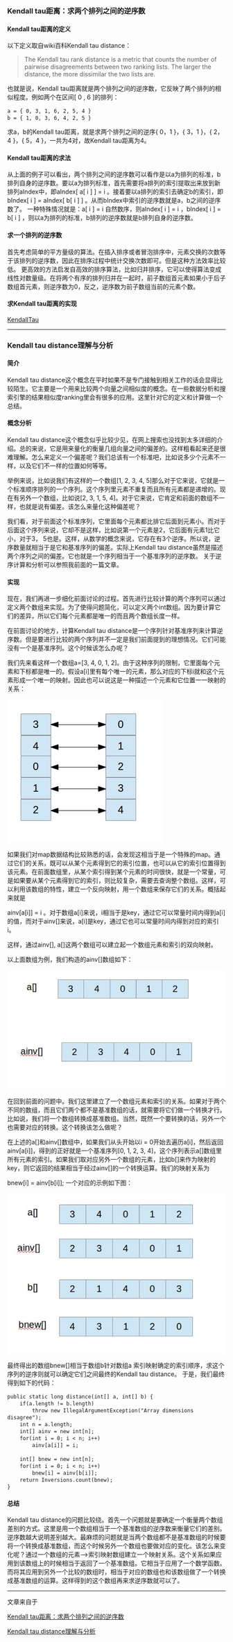 ### Kendall tau距离：求两个排列之间的逆序数 ###

#### Kendall tau距离的定义 ####

以下定义取自wiki百科Kendall tau distance：

>The Kendall tau rank distance is a metric that counts the number of pairwise disagreements between two ranking lists. The larger the distance, the more dissimilar the two lists are.

也就是说，Kendall tau距离就是两个排列之间的逆序数，它反映了两个排列的相似程度。例如两个在区间[ 0 , 6 ]的排列：

	a = { 0, 3, 1, 6, 2, 5, 4 } 
	b = { 1, 0, 3, 6, 4, 2, 5 }

求a，b的Kendall tau距离，就是求两个排列之间的逆序{ 0，1 }，{ 3，1 }，{ 2，4 }，{ 5，4 }，一共为4对，故Kendall tau距离为4。

#### Kendall tau距离的求法 ####

从上面的例子可以看出，两个排列之间的逆序数可以看作是以a为排列的标准，b排列自身的逆序数。要以a为排列标准，首先需要将a排列的索引提取出来放到新排列aIndex中，即aIndex[ a[ i ] ] = i 。接着要以a排列的索引去确定b的索引，即bIndex[ i ] = aIndex[ b[ i ] ] 。从而bIndex中索引的逆序数就是a，b之间的逆序数了。 
一种特殊情况就是：a[ i ] = i 自然数序，则aIndex[ i ] = i ，bIndex[ i ] = b[ i ] ，则以a为排列的标准，b排列的逆序数就是b排列自身的逆序数。

#### 求一个排列的逆序数 ####

首先考虑简单的平方量级的算法。在插入排序或者冒泡排序中，元素交换的次数等于该排列的逆序数，因此在排序过程中统计交换次数即可。但是这种方法效率比较低。 
更高效的方法启发自高效的排序算法，比如归并排序，它可以使得算法变成线性对数量级。在将两个有序的排列归并在一起时，前子数组首元素如果小于后子数组首元素，则逆序数为0，反之，逆序数为前子数组当前的元素个数。

#### 求Kendall tau距离的实现 ####

<a href='KendallTau.java'>KendallTau</a>

---

### Kendall tau distance理解与分析 ###

#### 简介 ####

Kendall tau distance这个概念在平时如果不是专门接触到相关工作的话会显得比较陌生。它主要是一个用来比较两个向量之间相似度的概念。在一些数据分析和搜索引擎的结果相似度ranking里会有很多的应用。这里针对它的定义和计算做一个总结。
 
#### 概念分析 ####

Kendall tau distance这个概念似乎比较少见，在网上搜索也没找到太多详细的介绍。总的来说，它是用来量化的衡量几组向量之间的偏差的。这样粗看起来还是很难理解。怎么来定义一个偏差呢？我们总该有一个标准吧，比如说多少个元素不一样，以及它们不一样的位置如何等等。

举例来说，比如说我们有这样的一个数组[1, 2, 3, 4, 5]那么对于它来说，它就是一个标准顺序排列的一个序列。这个序列里元素不重复而且所有元素都是递增的。现在有另外一个数组，比如说[2, 3, 1, 5, 4]。对于它来说，它肯定和前面的数组不一样，也就是说有偏差。该怎么来量化这种偏差呢？

我们看，对于前面这个标准序列，它里面每个元素都比排它后面到元素小。而对于后面这个序列来说，它却不是这样，比如说第一个元素是2，它后面有元素1比它小，对于3， 5也是。这样，从数学的概念来说，它存在有3个逆序。所以说，逆序数量就相当于是它和基准序列的偏差。实际上Kendall tau distance虽然是描述两个序列之间的偏差。它也就是一个序列相当于一个基准序列的逆序数。
关于逆序计算和分析可以参照我前面的一篇文章。

#### 实现 ####

现在，我们再进一步细化前面讨论的过程。首先进行比较计算的两个序列可以通过定义两个数组来实现。为了使得问题简化，可以定义两个int数组。因为要计算它们的差异，所以它们每个元素都是唯一的而且两个数组长度一样。

在前面讨论的地方，计算Kendall tau distance是一个序列针对基准序列来计算逆序数。但是要进行比较的两个序列并不一定是我们前面提到的理想情况。它们可能没有一个是基准序列。这个时候该怎么办呢？

我们先来看这样一个数组a=[3, 4, 0, 1, 2]。由于这种序列的限制，它里面每个元素和下标都是唯一的。假设a[i]里有每个唯一的元素，那么对应的下标i就和这个元素形成一个唯一的映射。因此也可以说这是一种描述一个元素和它位置一一映射的关系：

![](image/01.jpeg)

如果我们对map数据结构比较熟悉的话，会发现这相当于是一个特殊的map。通过它们的关系，既可以从某个元素得到它的索引位置，也可以从它的索引位置得到该元素。在前面数组里，从某个索引得到某个元素的时间很快，就是一个常量，可是如果要从某个元素得到它的索引，则比较复杂，需要去查询整个数组。这样，可以利用该数组的特性，建立一个反向映射，用一个数组来保存它们的关系。概括起来就是

ainv[a[i]] = i 。对于数组a[i]来说，i相当于是key，通过它可以常量时间内得到a[i]的值，而对于ainv[]来说，a[i]是key，通过它也可以常量时间内得到对应的索引i。

这样，通过ainv[], a[]这两个数组可以建立起一个数组元素和索引的双向映射。

以上面数组为例，我们构造的ainv[]数组如下：

![](image/02.jpeg)

在回到前面的问题中。我们这里建立了一个数组元素和索引的关系。如果对于两个不同的数组，而且它们两个都不是基准数组的话，就需要将它们做一个转换才行。比如说，我们将一个数组转换成基准数组。当然，既然一个要转换的话，另外一个也需要对应的转换。这个转换该怎么做呢？

在上述的a[]和ainv[]数组中，如果我们从头开始以i = 0开始去遍历a[i]，然后返回ainv[a[i]]，得到的正好就是一个基准序列[0, 1, 2, 3, 4]，这个序列表示a[]数组里所有元素的索引。如果我们取对应另外一个数组的元素，比如b[]来作为映射的key，则它返回的结果相当于经过ainv[]的一个转换运算。我们的映射关系为

bnew[i] = ainv[b[i]]; 一个对应的示例如下图：

![](image/03.jpeg)

最终得出的数组bnew[]相当于数组b针对数组a 索引映射确定的索引顺序，求这个序列的逆序则就可以确定它们之间最终的Kendall tau distance。
于是，我们最终得到如下的代码：
 

	public static long distance(int[] a, int[] b) {  
	    if(a.length != b.length)  
	        throw new IllegalArgumentException("Array dimensions disagree");  
	    int n = a.length;  
	    int[] ainv = new int[n];  
	    for(int i = 0; i < n; i++)  
	        ainv[a[i]] = i;  
	  
	    int[] bnew = new int[n];  
	    for(int i = 0; i < n; i++)  
	        bnew[i] = ainv[b[i]];  
	    return Inversions.count(bnew);  
	}  
 
 
#### 总结 ####

Kendall tau distance的问题比较绕。首先一个问题就是要确定一个衡量两个数组差别的方式。这里是用一个数组相当于一个基准数组的逆序数来衡量它们的差别。逆序数越大说明差别越大。最麻烦的问题就是当两个数组都不是基准数组的时候要将一个转换成基准数组，而这个时候另外一个数组也要做对应的变化。该怎么来变化呢？通过一个数组的元素-->索引映射数组建立一个映射关系。这个关系如果应用到该数组上的时候相当于返回了一个基准数组。它相当于应用了一个数学函数。而将其应用到另外一个比较的数组时，相当于对应的数组也和该数组做了一个转换成基准数组的运算。这样得到的这个数组再来求逆序数就可以了。


---

文章来自于

[Kendall tau距离：求两个排列之间的逆序数](http://blog.csdn.net/zhufenghao/article/details/49594035)

[Kendall tau distance理解与分析](http://shmilyaw-hotmail-com.iteye.com/blog/2275113)

